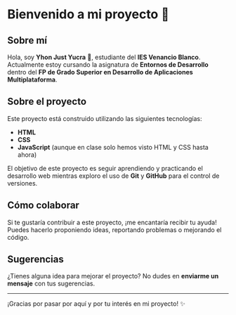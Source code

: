 # Bienvenido a mi proyecto 🚀

## Sobre mí
Hola, soy **Yhon Just Yucra** 👋, estudiante del **IES Venancio Blanco**. Actualmente estoy cursando la asignatura de **Entornos de Desarrollo** dentro del **FP de Grado Superior en Desarrollo de Aplicaciones Multiplataforma**.

## Sobre el proyecto
Este proyecto está construido utilizando las siguientes tecnologías:
- **HTML**
- **CSS**
- **JavaScript** (aunque en clase solo hemos visto HTML y CSS hasta ahora)

El objetivo de este proyecto es seguir aprendiendo y practicando el desarrollo web mientras exploro el uso de **Git** y **GitHub** para el control de versiones.

## Cómo colaborar
Si te gustaría contribuir a este proyecto, ¡me encantaría recibir tu ayuda! Puedes hacerlo proponiendo ideas, reportando problemas o mejorando el código.

## Sugerencias
¿Tienes alguna idea para mejorar el proyecto? No dudes en  **enviarme un mensaje** con tus sugerencias.

---

¡Gracias por pasar por aquí y por tu interés en mi proyecto! ✨
